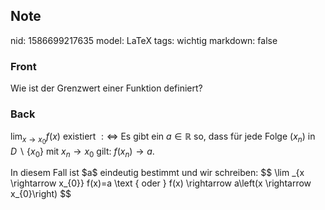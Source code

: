 ## Note
nid: 1586699217635
model: LaTeX
tags: wichtig
markdown: false

### Front
Wie ist der Grenzwert einer Funktion definiert?

### Back
$\lim _{x \rightarrow x_{0}} f(x)$ existiert $:
\Longleftrightarrow$ Es gibt ein $a \in \mathbb{R}$ so, dass für
jede Folge $\left(x_{n}\right)$ in $D
\backslash\left\{x_{0}\right\}$ mit $x_{n} \rightarrow x_{0}$ gilt:
$f\left(x_{n}\right) \rightarrow a$.
<div>
  In diesem Fall ist $a$ eindeutig bestimmt und wir schreiben: $$
  \lim _{x \rightarrow x_{0}} f(x)=a \text { oder } f(x)
  \rightarrow a\left(x \rightarrow x_{0}\right) $$
</div>
